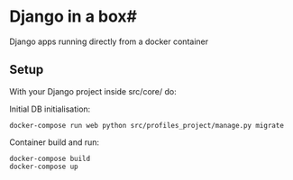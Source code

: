 # Django in a box#

Django apps running directly from a docker container

## Setup

With your Django project inside src/core/ do:

Initial DB initialisation:

```
docker-compose run web python src/profiles_project/manage.py migrate
```
Container build and run:
```
docker-compose build
docker-compose up
```
